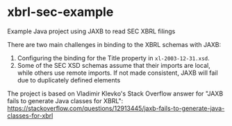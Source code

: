 xbrl-sec-example
================

Example Java project using JAXB to read SEC XBRL filings

There are two main challenges in binding to the XBRL schemas with JAXB:
  1. Configuring the binding for the Title property in `xl-2003-12-31.xsd`.
  2. Some of the SEC XSD schemas assume that their imports are local, while others use remote imports. If not made consistent, JAXB will fail due to duplicately defined elements

The project is based on Vladimir Klevko's Stack Overflow answer for "JAXB fails to generate Java classes for XBRL": https://stackoverflow.com/questions/12913445/jaxb-fails-to-generate-java-classes-for-xbrl
